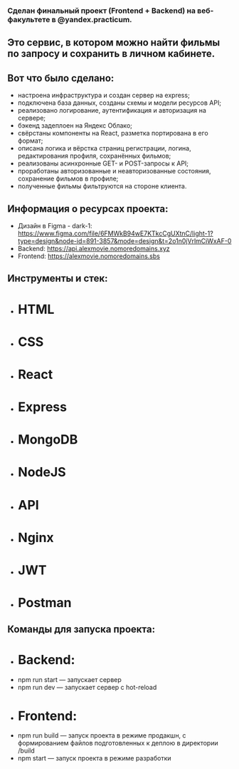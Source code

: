 ### Сделан финальный проект (Frontend + Backend) на веб-факультете в @yandex.practicum.  
## Это сервис, в котором можно найти фильмы по запросу и сохранить в личном кабинете.  
## Вот что было сделано:  
* настроена инфраструктура и создан сервер на express;  
* подключена база данных, созданы схемы и модели ресурсов API;  
* реализовано логирование, аутентификация и авторизация на сервере;  
* бэкенд задеплоен на Яндекс Облако;  
* свёрстаны компоненты на React, разметка портирована в его формат;  
* описана логика и вёрстка страниц регистрации, логина, редактирования профиля, сохранённых фильмов;  
* реализованы асинхронные GET- и POST-запросы к API;  
* проработаны авторизованные и неавторизованные состояния, сохранение фильмов в профиле;  
* полученные фильмы фильтруются на стороне клиента.  
## Информация о ресурсах проекта:  
* Дизайн в Figma - dark-1: https://www.figma.com/file/6FMWkB94wE7KTkcCgUXtnC/light-1?type=design&node-id=891-3857&mode=design&t=2o1n0jVrlmCiWxAF-0  
* Backend: https://api.alexmovie.nomoredomains.xyz  
* Frontend: https://alexmovie.nomoredomains.sbs  

## Инструменты и стек: 
* # HTML  
* # CSS   
* # React  
* # Express  
* # MongoDB  
* # NodeJS  
* # API  
* # Nginx  
* # JWT  
* # Postman  
   
## Команды для запуска проекта:  
* # Backend:  
* npm run start — запускает сервер  
* npm run dev — запускает сервер с hot-reload  
* # Frontend:  
* npm run build — запуск проекта в режиме продакшн, с формированием файлов подготовленных к деплою в директории /build  
* npm start — запуск проекта в режиме разработки  